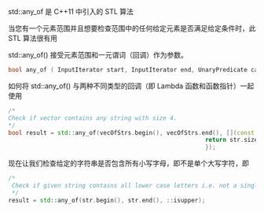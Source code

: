 std::any_of 是 C++11 中引入的 STL 算法

当您有一个元素范围并且想要检查范围中的任何给定元素是否满足给定条件时，此 STL 算法很有用

std::any_of() 接受元素范围和一元谓词（回调）作为参数。

```cpp
bool any_of ( InputIterator start, InputIterator end, UnaryPredicate callback ) ;
```

如何将 std::any_of() 与两种不同类型的回调（即 Lambda 函数和函数指针）一起使用

```cpp
/*
Check if vector contains any string with size 4.
*/
bool result = std::any_of(vecOfStrs.begin(), vecOfStrs.end(), [](const std::string & str){
                                                        return str.size() == 4;
                                                        });
```

现在让我们检查给定的字符串是否包含所有小写字母，即不是单个大写字符，即

```cpp
/*
 Check if given string contains all lower case letters i.e. not a single upper case char
 */
result = std::any_of(str.begin(), str.end(), ::isupper);
```


